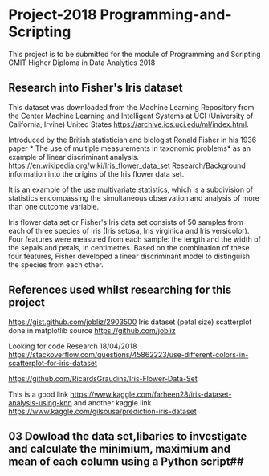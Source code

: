 # Project-2018 Programming-and-Scripting

This project is to be submitted for the module of Programming and Scripting GMIT  Higher Diploma in Data Analytics 2018

## Research into Fisher's Iris dataset ##
This dataset was downloaded from the Machine Learning Repository from the Center Machine Learning and Intelligent Systems at UCI (University of California, Irvine) United States https://archive.ics.uci.edu/ml/index.html.

Introduced by the British statistician and biologist Ronald Fisher in his 1936 paper * The use of multiple measurements in taxonomic problems* as an example of linear discriminant analysis. https://en.wikipedia.org/wiki/Iris_flower_data_set Research/Background information into the origins of the Iris flower data set.

It is an example of the use  [multivariate statistics](https://en.wikipedia.org/wiki/Multivariate_statistics), which is a subdivision of statistics encompassing the simultaneous observation and analysis of more than one outcome variable. 

Iris flower data set or Fisher's Iris data set consists of 50 samples from each of three species of Iris (Iris setosa, Iris virginica and Iris versicolor). Four features were measured from each sample: the length and the width of the sepals and petals, in centimetres. Based on the combination of these four features, Fisher developed a linear discriminant model to distinguish the species from each other.

## References used whilst researching for this project ##
https://gist.github.com/jobliz/2903500 Iris dataset (petal size) scatterplot done in matplotlib source https://github.com/jobliz

Looking for code Research 18/04/2018 https://stackoverflow.com/questions/45862223/use-different-colors-in-scatterplot-for-iris-dataset

https://github.com/RicardsGraudins/Iris-Flower-Data-Set 

This is a good link https://www.kaggle.com/farheen28/iris-dataset-analysis-using-knn and another kaggle link https://www.kaggle.com/gilsousa/prediction-iris-dataset

## 03 Dowload the data set,libaries to investigate and calculate the minimium, maximium and mean of each column using a Python script##
